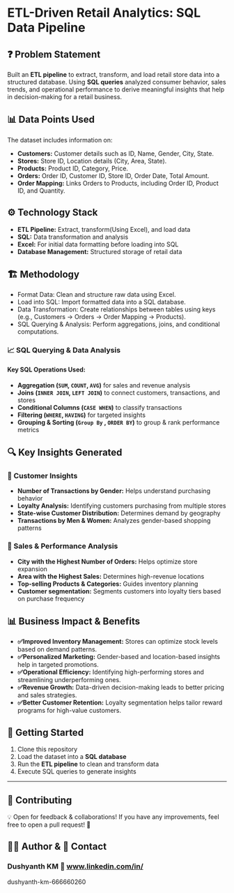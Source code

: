 # ETL-Driven Retail Analytics: SQL Data Pipeline

## ❓ Problem Statement
Built an **ETL pipeline** to extract, transform, and load retail store data into a structured database. Using **SQL queries** analyzed consumer behavior, sales trends, and operational performance to derive meaningful insights that help in decision-making for a retail business.

## 📊 Data Points Used
The dataset includes information on:
- **Customers:** Customer details such as ID, Name, Gender, City, State.
- **Stores:** Store ID, Location details (City, Area, State).
- **Products:** Product ID, Category, Price.
- **Orders:**  Order ID, Customer ID, Store ID, Order Date, Total Amount.
- **Order Mapping:** Links Orders to Products, including Order ID, Product ID, and Quantity.

## ⚙️ Technology Stack
- **ETL Pipeline:** Extract, transform(Using Excel), and load data 
- **SQL:** Data transformation and analysis
- **Excel:** For initial data formatting before loading into SQL
- **Database Management:** Structured storage of retail data

## 🏗️ Methodology
- Format Data: Clean and structure raw data using Excel.
- Load into SQL: Import formatted data into a SQL database.
- Data Transformation: Create relationships between tables using keys (e.g., Customers → Orders → Order Mapping → Products).
- SQL Querying & Analysis: Perform aggregations, joins, and conditional computations.

### 📈 SQL Querying & Data Analysis
#### **Key SQL Operations Used:**
- **Aggregation (`SUM`, `COUNT`, `AVG`)** for sales and revenue analysis
- **Joins (`INNER JOIN`, `LEFT JOIN`)** to connect customers, transactions, and stores
- **Conditional Columns (`CASE WHEN`)** to classify transactions
- **Filtering (`WHERE`, `HAVING`)** for targeted insights
- **Grouping & Sorting (`Group By` , `ORDER BY`)** to group & rank performance metrics

## 🔍 Key Insights Generated
### 🔹 Customer Insights
- **Number of Transactions by Gender:** Helps understand purchasing behavior
- **Loyalty Analysis:** Identifying customers purchasing from multiple stores
- **State-wise Customer Distribution:** Determines demand by geography
- **Transactions by Men & Women:** Analyzes gender-based shopping patterns

### 🔹 Sales & Performance Analysis
- **City with the Highest Number of Orders:** Helps optimize store expansion
- **Area with the Highest Sales:** Determines high-revenue locations
- **Top-selling Products & Categories:** Guides inventory planning
- **Customer segmentation:** Segments customers into loyalty tiers based on purchase frequency

## 📊 Business Impact & Benefits
- **✅Improved Inventory Management:** Stores can optimize stock levels based on demand patterns.
- **✅Personalized Marketing:** Gender-based and location-based insights help in targeted promotions.
- **✅Operational Efficiency:** Identifying high-performing stores and streamlining underperforming ones.
- **✅Revenue Growth:** Data-driven decision-making leads to better pricing and sales strategies.
- **✅Better Customer Retention:** Loyalty segmentation helps tailor reward programs for high-value customers.


## 🚀 Getting Started
1. Clone this repository
2. Load the dataset into a **SQL database**
3. Run the **ETL pipeline** to clean and transform data
4. Execute SQL queries to generate insights

---

## 🤝 Contributing 
💡 Open for feedback & collaborations!  If you have any improvements, feel free to open a pull request! 🚀

## **👨‍💻 Author & 📌 Contact**
### Dushyanth KM 🔗 www.linkedin.com/in/
dushyanth-km-666660260


